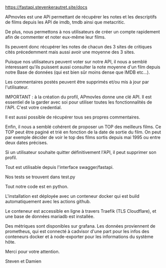 https://fastapi.stevenkerautret.site/docs

APmovIes est une APi permettant de récupérer les notes et les descriptifs de films depuis les API de imdb, tmdb ainsi que metacritic.

De plus, nous permettons à nos utilisateurs de créer un compte rapidement afin de commenter et noter eux-même leur films.

Ils peuvent donc récupérer les notes de chacun des 3 sites de critiques cités précedemment mais aussi avoir une moyenne des 3 sites.

Puisque nos utilisateurs peuvent voter sur notre API, il nous a semblé interessant qu'ils puissent aussi consulter la note moyenne d'un film depuis notre Base de données (qui est bien sûr moins dense que IMDB etc...).

Les commentaires postés peuvent être supprimés et/ou mis à jour par l'utilisateur.

IMPORTANT : à la création du profil, APmovIes donne une clé API. Il est essentiel de la garder avec soi pour utiliser toutes les fonctionnalités de l'API. C'est votre credential.

Il est aussi possible de récupérer tous ses propres commentaires.

Enfin, il nous a semblé cohérent de proposer un TOP des meilleurs films. Ce TOP peut être paginé et trié en fonction de la date de sortie du film. On peut par exemple décider de voir le top des films sortis depuis mai 1995 ou entre deux dates précises.

Si un utilisateur souhaite quitter définitivement l'API, il peut supprimer son profil.

Tout est utilisable depuis l'interface swagger/fastapi.

Nos tests se trouvent dans test.py

Tout notre code est en python.

L'installation est déployée avec un conteneur docker qui est build automatiquement avec les actions github.

Le conteneur est accessible en ligne à travers Traefik (TLS Cloudflare), et une base de données mariadb est installée.

Des métriques sont disponibles sur grafana. Les données proviennent de prometheus, qui est connecté à cadvisor d'une part pour les infos des conteneurs docker et à node-exporter pour les informations du système hôte.

Merci pour votre attention.

Steven et Damien
